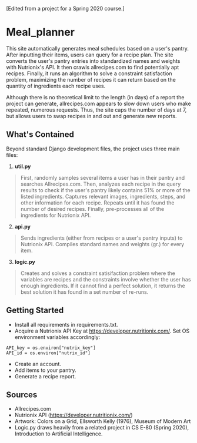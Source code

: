 [Edited from a project for a Spring 2020 course.]
# Meal_planner
This site automatically generates meal schedules based on a user's pantry. After inputting their  items, users can query for a recipe plan. The site converts the user's pantry entries into standardized names and weights with Nutrionix's API. It then crawls allrecipes.com to find potentially apt recipes. Finally, it runs an algorithm to solve a constraint satisfaction problem, maximizing the number of recipes it can return based on the quantity of ingredients each recipe uses.

Although there is no theoretical limit to the length (in days) of a report the project can generate, allrecipes.com appears to slow down users who make repeated, numerous requests. Thus, the site caps the number of days at 7, but allows users to swap recipes in and out and generate new reports. 
## What's Contained
Beyond standard Django development files, the project uses three main files:
1. **util.py**
> First, randomly samples several items a user has in their pantry and searches Allrecipes.com. Then, analyzes each recipe in the query results to check if the user's pantry likely contains 51% or more of the listed ingredients. Captures relevant images, ingredients, steps, and other information for each recipe. Repeats until it has found the number of desired recipes. Finally, pre-processes all of the ingredients for Nutrionix API.
2. **api.py**
> Sends ingredients (either from recipes or a user's pantry inputs) to Nutrionix API. Compiles standard names and weights (gr.) for every item.
3. **logic.py**
>Creates and solves a constraint satisifaction problem where the variables are recipes and the constraints involve whether the user has enough ingredients. If it cannot find a perfect solution, it returns the best solution it has found in a set number of re-runs.
## Getting Started
* Install all requirements in requirements.txt.
* Acquire a Nutrionix API Key at https://developer.nutritionix.com/. Set OS environment variables accordingly:
````
API_key = os.environ["nutrix_key"]
API_id = os.environ["nutrix_id"]
````
* Create an account.
* Add items to your pantry.
* Generate a recipe report.
## Sources
* Allrecipes.com
* Nutrionix API (https://developer.nutritionix.com/)
* Artwork: Colors on a Grid, Ellsworth Kelly (1976), Museum of Modern Art
* Logic.py draws heavily from a related project in CS E-80 (Spring 2020), Introduction to Artificial Intelligence.
